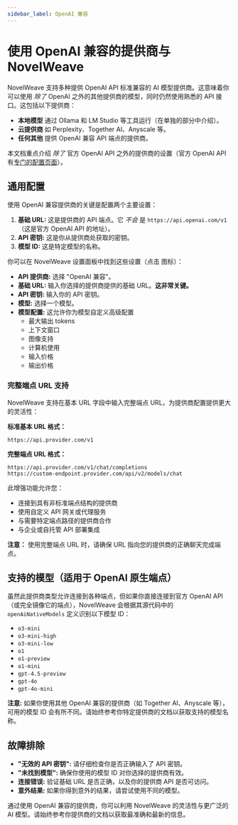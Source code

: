 ```yaml
---
sidebar_label: OpenAI 兼容
---
```


# 使用 OpenAI 兼容的提供商与 NovelWeave

NovelWeave 支持多种提供 OpenAI API 标准兼容的 AI 模型提供商。这意味着你可以使用 _除了_ OpenAI 之外的其他提供商的模型，同时仍然使用熟悉的 API 接口。这包括以下提供商：

- **本地模型** 通过 Ollama 和 LM Studio 等工具运行（在单独的部分中介绍）。
- **云提供商** 如 Perplexity、Together AI、Anyscale 等。
- **任何其他** 提供 OpenAI 兼容 API 端点的提供商。

本文档重点介绍 _除了_ 官方 OpenAI API 之外的提供商的设置（官方 OpenAI API 有[专门的配置页面](/providers/openai)）。

## 通用配置

使用 OpenAI 兼容提供商的关键是配置两个主要设置：

1.  **基础 URL:** 这是提供商的 API 端点。它 _不会_ 是 `https://api.openai.com/v1`（这是官方 OpenAI API 的地址）。
2.  **API 密钥:** 这是你从提供商处获取的密钥。
3.  **模型 ID:** 这是特定模型的名称。

你可以在 NovelWeave 设置面板中找到这些设置（点击 <Codicon name="gear" /> 图标）：

- **API 提供商:** 选择 "OpenAI 兼容"。
- **基础 URL:** 输入你选择的提供商提供的基础 URL。**这非常关键。**
- **API 密钥:** 输入你的 API 密钥。
- **模型:** 选择一个模型。
- **模型配置:** 这允许你为模型自定义高级配置
    - 最大输出 tokens
    - 上下文窗口
    - 图像支持
    - 计算机使用
    - 输入价格
    - 输出价格

### 完整端点 URL 支持

NovelWeave 支持在基本 URL 字段中输入完整端点 URL，为提供商配置提供更大的灵活性：

**标准基本 URL 格式：**

```
https://api.provider.com/v1
```

**完整端点 URL 格式：**

```
https://api.provider.com/v1/chat/completions
https://custom-endpoint.provider.com/api/v2/models/chat
```

此增强功能允许您：

- 连接到具有非标准端点结构的提供商
- 使用自定义 API 网关或代理服务
- 与需要特定端点路径的提供商合作
- 与企业或自托管 API 部署集成

**注意：** 使用完整端点 URL 时，请确保 URL 指向您的提供商的正确聊天完成端点。

## 支持的模型（适用于 OpenAI 原生端点）

虽然此提供商类型允许连接到各种端点，但如果你直接连接到官方 OpenAI API（或完全镜像它的端点），NovelWeave 会根据其源代码中的 `openAiNativeModels` 定义识别以下模型 ID：

- `o3-mini`
- `o3-mini-high`
- `o3-mini-low`
- `o1`
- `o1-preview`
- `o1-mini`
- `gpt-4.5-preview`
- `gpt-4o`
- `gpt-4o-mini`

**注意:** 如果你使用其他 OpenAI 兼容的提供商（如 Together AI、Anyscale 等），可用的模型 ID 会有所不同。请始终参考你特定提供商的文档以获取支持的模型名称。

## 故障排除

- **"无效的 API 密钥":** 请仔细检查你是否正确输入了 API 密钥。
- **"未找到模型":** 确保你使用的模型 ID 对你选择的提供商有效。
- **连接错误:** 验证基础 URL 是否正确，以及你的提供商 API 是否可访问。
- **意外结果:** 如果你得到意外的结果，请尝试使用不同的模型。

通过使用 OpenAI 兼容的提供商，你可以利用 NovelWeave 的灵活性与更广泛的 AI 模型。请始终参考你提供商的文档以获取最准确和最新的信息。
